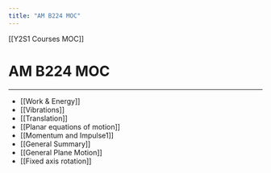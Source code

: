 ```yaml
---
title: "AM B224 MOC"
---
```

[[Y2S1 Courses MOC]]
# AM B224 MOC
---
- [[Work & Energy]]
- [[Vibrations]]
- [[Translation]]
- [[Planar equations of motion]]
- [[Momentum and Impulse1]]
- [[General Summary]]
- [[General Plane Motion]]
- [[Fixed axis rotation]]